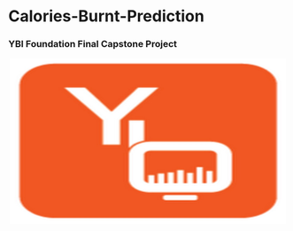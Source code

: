 # Calories-Burnt-Prediction
### YBI Foundation Final Capstone Project

<p align= "center"><img src="https://github.com/ROHAN0011/Calories-Burnt-Prediction/blob/fda38c94aa71c0396bedfa3bb27e7763ea8a54f8/YBI%20Foundation.jpeg" width="500" height= "300"></p>
